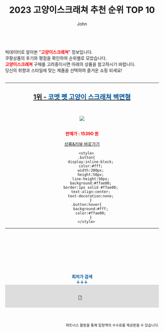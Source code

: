 ﻿---
layout: post
title:  "2023 고양이스크래쳐 추천 순위 TOP 10"
author: John
categories: [ 생활/건강 ]
tags: [ 고양이스크래쳐, 다이소 고양이스크래쳐 ]
image: https://static.coupangcdn.com/image/retail/images/3145543716293807-020918fe-8d88-4e72-9ba8-345269e93529.jpg 
description: "2023 고양이스크래쳐 추천 순위 TOP 10 관련 상품으로 가장 고객 선호도가 높은 제품입니다."
toc: true
toc_sticky: true
---

<br>
빅데이터로 알아본 "<b><font color='#ff0000'>고양이스크래쳐</font></b>" 정보입니다.
<br>
쿠팡상품의 후기와 평점을 확인하여 순위별로 모았습니다.
<br>
<b><font color='#ff0000'>고양이스크래쳐</font></b>  구매를 고려중이시면 아래의 상품을 참고하시기 바랍니다.
<br>
당신의 취향과 스타일에 맞는 제품을 선택하여 즐거운 쇼핑 되세요!
<br><br>
<hr>
<p>
    
<center><h2><a href="https://link.coupang.com/re/AFFSDP?lptag=AF7307611&pageKey=6253046928&itemId=12685721341&vendorItemId=79952670767&traceid=V0-153-30edd6296bc1a983&requestid=20230308064013014243613&token=31850C%7CMIXED" target="_blank"><b>1위 - <font color='#01579B'>코멧 펫 고양이 스크래쳐 벽면형</font></b></a></h2><br>

<a href="https://link.coupang.com/re/AFFSDP?lptag=AF7307611&pageKey=6253046928&itemId=12685721341&vendorItemId=79952670767&traceid=V0-153-30edd6296bc1a983&requestid=20230308064013014243613&token=31850C%7CMIXED" target="_blank"><img src="https://static.coupangcdn.com/image/retail/images/3145543716293807-020918fe-8d88-4e72-9ba8-345269e93529.jpg"></a><br><br>

<b><font color='#ff0000'>판매가 : 15390 원</font></b><br>

<a href="https://link.coupang.com/re/AFFSDP?lptag=AF7307611&pageKey=6253046928&itemId=12685721341&vendorItemId=79952670767&traceid=V0-153-30edd6296bc1a983&requestid=20230308064013014243613&token=31850C%7CMIXED" target="_blank" class="button">상품&리뷰 바로가기</a><p>

        <style>
        .button{
            display:inline-block;
            color:#fff;
            width:200px;
            height:50px;
            line-height:50px;
            background:#ffae00;
            border:1px solid #ffae00;
            text-align:center;
            text-decoration:none;
            }
        .button:hover{
            background:#fff;
            color:#ffae00;
            }
        </style>

<hr>

<br><br><br><br><br><br><br>
<center><b><font color='#01579B' size='medium'>최저가 검색<br>
↓↓↓</font></b></center>
<center><iframe src="https://coupa.ng/b1Tbjx" width="100%" height="75" frameborder="0" scrolling="no" referrerpolicy="unsafe-url"></iframe></center>
<br><br>
<p>
<small>
    <div align="right">파트너스 활동을 통해 일정액의 수수료를 제공받을 수 있습니다.</div>
</small>
</p>
